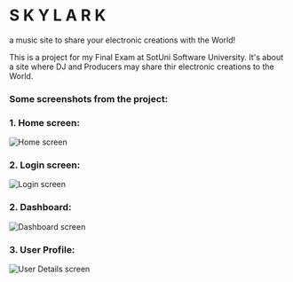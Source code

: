 # S K Y L A R K
 a music site to share your electronic creations with the World!

This is a project for my Final Exam at SotUni Software University.
It's about a site where DJ and Producers may share thir electronic creations to the World.

<h3>Some screenshots from the project:</h3>

<h3>1. Home screen:</h3>
<img alt="Home screen" src="https://i.postimg.cc/Z9nzZ1Dr/home.png" align="center"/>
<h3>2. Login screen:</h3>
<img alt="Login screen" src="https://i.postimg.cc/bZzjVGxV/login.png" align="center"/>
<h3>2. Dashboard:</h3>
<img alt="Dashboard screen" src="https://i.postimg.cc/PPbjMbw8/dashboard.png" align="center"/>
<h3>3. User Profile:</h3>
<img alt="User Details screen" src="https://i.postimg.cc/fVBQGw5z/user-details.png" align="center"/>

